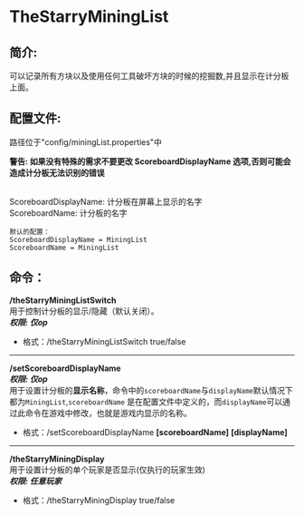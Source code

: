 # TheStarryMiningList

## 简介:

可以记录所有方块以及使用任何工具破坏方块的时候的挖掘数,并且显示在计分板上面。

## 配置文件:
路径位于"config/miningList.properties"中

__警告: 如果没有特殊的需求不要更改 ScoreboardDisplayName 选项,否则可能会造成计分板无法识别的错误__

<br>
ScoreboardDisplayName: 计分板在屏幕上显示的名字
<br>
ScoreboardName: 计分板的名字

```
默认的配置：
ScoreboardDisplayName = MiningList
ScoreboardName = MiningList
```

## 命令：

**/theStarryMiningListSwitch**
<br>用于控制计分板的显示/隐藏（默认关闭）。
<br>***权限: 仅op***
- 格式：/theStarryMiningListSwitch true/false
***
**/setScoreboardDisplayName**
<br>***权限: 仅op***
<br>用于设置计分板的**显示名称**，命令中的`scoreboardName`与`displayName`默认情况下都为`MiningList`,`scoreboardName`
是在配置文件中定义的，而`displayName`可以通过此命令在游戏中修改，也就是游戏内显示的名称。
- 格式：/setScoreboardDisplayName **[scoreboardName]** **[displayName]**
***
**/theStarryMiningDisplay**
<br>用于设置计分板的单个玩家是否显示(仅执行的玩家生效)
<br>***权限: 任意玩家***
- 格式：/theStarryMiningDisplay true/false
